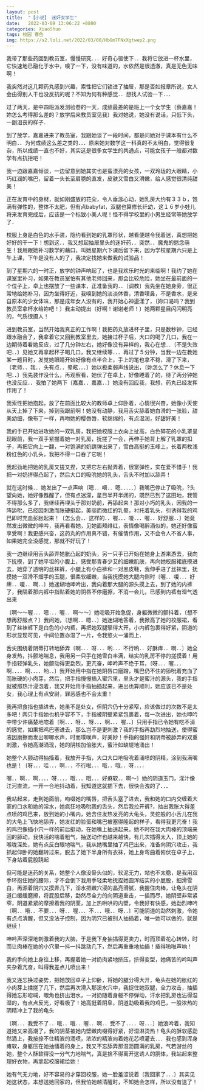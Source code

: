 ```yaml
---
layout: post
title:  "【小说】 迷奸女学生"
date:   2022-03-09 13:06:22 +0800
categories: XiaoShuo
tags: 校园 春色
img: https://s2.loli.net/2022/03/08/HbGm7FNxXgtwep2.png
---
```

我带了那些药回到教员室，慢慢研究．．．好奇心驱使下．．我将它放进一杯水里，它快速地已融化于水中，嗅了一下，没有味道的，水依然是很透澈，真是无色无味啊！

我突然对这几颗药丸感到兴趣，索性把它们锁进了抽屉，那是否如报章所说，女人会由得别人干也没反抗的呢？不知为何有种感觉．．想找人试验一下．．．

过了两天，是中四班派发测验卷的一天，成绩最差的是班上一个女学生〔蔡嘉嘉！妳怎么考得那么差的？放学后来教员室见我〕我对她说，她没有说话，只低下头，一副沮丧的样子．

到了放学，嘉嘉进来了教员室，我跟她谈了一段时间，都是问她对于课本有什么不明白．．为何成绩这么差之类的．．．原来她对数学这一科真的不太明白，觉得很复杂，所以成绩一直也不好，其实这是很多女学生的共通点，可能女孩子一般都对数学有点抗拒吧！

我一边跟嘉嘉倾谈，一边留意到她其实也是蛮漂亮的女孩，一双玲珑的大眼睛，小巧红润的嘴巴，留着一头长至肩膀的直发，皮肤又雪白又滑嫩，给人感觉很清纯甜美！

正在发育中的身材，就如刚盛放的花朵，令人垂涎心动，她乳房大约有３３ｂ，饱满有弹性的，整体不太肥，但有点babyfat，双腿也算修长纤幼，这１６岁小娃儿将来发育完成后，应该是一个标致小美人呢！怪不得学校里的小男生经常等她放学了．

校服上身是白色的水手装，隐约看到她的乳罩形状，越看便越令我着迷，真想把她好好的干一下！想到这．．我又想起抽屉里头的迷奸药．．突然．．魔鬼的慾念萌生！我用跟她补习数学的藉口，叫她星期六下课后留下来，因为学校星期六只是上午上课，下午是没有人的了，我决定找她来做我的试验品！

到了星期六的一时正，放学的钟声响起了，也是我欢乐时光的来临啊！我约了她在课室里补习，如果在教员室怕有其他老师回来，那会比较危险，她坐在最前面的一个位子上，卓上也摆放了一些课本，正准备我的．．〔调教〕我先坐在她身旁，很正常地给她补习，因为坐得好近，我嗅到她的淡淡体香，清香噗鼻，不是香水，是来自原本的少女体味，那是成年女人没有的，我开始心神盪漾了，〔妳口渴吗？我到教员室拿杯水给妳吧！〕我主动提出〔好啊！谢谢老师！〕她两颗星目闪闪明亮的，气质很摄人！

进到教员室，当然开始我真正的工作啊！我把药丸放进杯子里，只是数秒钟，已经跟水融合了，我拿着它又回到教室里去，她接过杯子后，大口的喝了几口，我在一边期待着看她反应，过了几分钟左右，她好像没有异样的，我心在想．．〔不是失效吧．．〕见她又再拿起杯子喝几口，我又继续等．．．再过了５分钟，当我一边在教她某一题目时，发觉她眼睛开始好像有点半合上，手上的笔也拿不稳，滑了下来，〔老师．．我．．头有点．．晕眩．．．〕她以极柔弱声线说出，〔妳怎么了？休息一下吧．．〕我先装作没什么，再观察看，她伏了在卓上，好像睡着了的，待了两分钟她也没反应．．我拍了她两下〔嘉嘉．．嘉嘉．．〕她没有回应我，我想，药丸已经发挥作用了！

我索性把她抱起，放了在前面比较大的教师卓上仰卧着，心情很兴奋，她像小天使从天上掉了下来，掉到我跟前啊！她没有动静，我用舌尖舔着她白滑的一张脸，甜美幼细，像布丁一样，再吻她的樱唇唇，软绵绵的，有点湿润，好甜好美！

我的手已开始进攻她的一双乳房，我把她校服上衣向上扯高，白色碎花的小乳罩呈现眼前，我一双手紧握着她一对乳房，抚搓了一会，再伸手她背上解了乳罩的扣子，再把它向上一翻，一对饱满的奶跳弹出来了，雪白高挺的玉峰上，长着两枚浅粉红色的小乳头，我把不得一口吞了它呢！

我起劲地把她的乳房又搓又捏，又把它左右抛弄着，很富弹性，实在爱不惜手！我把一对奶挤得凸起了，然后大口的吸吮她的乳头，舌头不时加以舔弄！

就在这时候．．她发出了一点声响〔嗯．．唔．．嗯．．．．．〕我嘴巴停止了吸吮，?头望向她，她好像甦醒了，但有点迷濛，星目半开半闭的，既然已到了这田地，我管不得那么多了，我继续再埋头于那对奶前，再舔起来！那对小巧的乳头，因我的一阵舔吮，已经因刺激而胀硬挺起，美丽而微红的乳晕，衬托着乳头，引诱得我的鸡巴即时充血彭胀起来！〔怎么会．．这样的．．喔．．．嗄．．．喔．．好舒服．．〕她竟然发出微微的呻吟，我再看看她，见她面颊绯红，表情像喝醉酒似的，她还好像蛮享受啊！我更感兴奋，这药丸的作用真不错，有催情作用，又不会令人不省人事，如果她完全没感觉，那就不好玩了！

我一边继续用舌头舔弄她胀凸起的奶头，另一只手已开始在她身上游来游去，我向下抚摸，到了她平坦的小腹上，感受那青春少艾的细嫩肌肤，再向她校服裙底摸进去，她穿了透明的丝袜裤，小腿上有小白裤和一对黑皮鞋，我伸手进了丝袜里，抚摸她一双滑不熘手的玉腿，很柔软细嫩，当我抚摸她大腿内侧时〔喔．．嗄．．．好痺．．嗄．．啊．．〕她迷煳地呻吟出，我向着那大腿的源头摸上去，到了她的内裤了，我隔着那内裤中指贴着她的阴唇不停磨擦，不消一会儿，已感到内裤有湿气透出来

〔啊～～喔．．．嗯．．．喔．．啊～～〕她唿吸开始急促，身躯微微的颤抖着，〔想不想再舒服点？〕我问她，〔想啊．．嗯．．〕她迷煳地答着，我掀高了她的校服裙，看到了丝袜裤下是白色的小内裤，再把她双腿掔得大开，小内裤包裹得好紧，阴道的形状显现可见，中间位置亦湿了一片，令我慾火一涌而上．

舌尖围绕着阴蒂打转地舔弄〔啊．．．呀．．．哟．．．不行哟．．好酥痒．．啊．．〕她全身发热，抖颤地喘息，我用另一只手在她雪白丰满，结实的乳房不停的搓摸着！用手指轻弹乳头，她颤动得更勐烈，更亢奋，呻吟声不绝于耳，〔呀．．．喔．．．啊．．．．啊．．．．哟．．〕我开始用中指在她阴唇口磨蹭，嘴巴仍不住的舔吮着充血了而胀硬的小肉芽，然后，把手指慢慢插入蜜穴里，里头才是蜜汁的源头，我的手指就被那热汁浸泡着，我又开始用手指抽插起来，进出也算顺利，她应该已不是处女，我心理上有点安尉，罪恶感也不会太重！

我再把食指也插进去，她虽不是处女，但阴穴仍十分紧窄，应该做过的次数不是太多吧！两只手指她也机乎容不下，手指被阴壁紧紧包裹着，每一次进出，她也呻吟中带少许痛楚地唿着〔啊．．．呀．．呀．．．啊．．．喔．．〕只用手指已令她有吃不消的感觉，如果把鸡巴塞进去，那么岂不是更刺激？我的手指再勐烈地抽送，使得蜜液因磨擦而发出唧唧水声，时而噗嘆声，好美妙！手指的强奸和阴蒂被舔弄的双重刺激，令她高潮涌现，她的阴核加倍胀大，蜜汁如缺堤地涌出！

她整个人颤动得抽搐着，我放开手指，大口大口地吸吮着涌喷的阴精，涂到我满嘴也是！〔呀．．．哇．．．啊．．．不行啦．．．哦．．哦．．呀．．．．

喔．．啊．．啊．．．．呀．．．．哦．．．哦．．．好痳软．．啊～〕她的阴道玉门，淫汁像江河直流，一开一合地抖动着，我知道这就插下去，很快会洩的了．．．

我站起来，走到她面前，吻啜她的嘴唇，把舌头塞了进去，我和她的口内交缠着大家的口水和她的淫水，她疯狂地吸吮我的舌头，然后我拉开裤?，抽出我胀大得差点喷的鸡巴来，放到她的小嘴内，她含住发热发亮的大龟头，灵蛇般的小舌儿在我的大龟上飞快地舔弄，她发红的脸蛋和嘴巴被塞得隆起的样子，看得我更亢奋！我的鸡巴像插小穴一样的前后挺动，在她嘴上抽送起来，她不时在我大肉棒的顶端来回的舔动，我快活的喘着粗气，抽送动作也越来越快，有几次插得太入，顶上她的喉咙深处，她有点反白眼地喘气，我从她嘴里抽了鸡巴出来，准备向阴穴攻击，我抓起仰卧的她翻转过来，脱去了她下半身所有衣袜，她上身弯曲着俯伏在卓子上，下身站着屁股跷起

但可能是迷药的关系，她整个人像没骨头似的，软泥无力，站也不太稳，是我用双手环抱住她的腰际，才不会倒下我用手轻柔地抚捏她圆浑结实的小屁股，细滑雪白，再源着阴穴又摸弄几下，淫水把嫩穴浸的晶亮滑腻，我握住肉棒，让龟头在阴道口缓缓磨擦，将屁股后移，勐然尽全力的向阴道重击，一插而尽，她阴壁非常紧窄，阴道紧紧的摩擦着我的阴茎，加上热哄哄的内壁，令我好有快感，她勐烈呻吟〔啊．．哦．．不要．．．呀．．喔．．．不．．．哦．．呀．．〕可能阴道的勐然刺激，令她有点点清醒，但又没法子控制，因为阴穴已被别人抽插着，唯一她可以做的，就是继续！

呻吟声深深地刺激着我的大脑，于是我下身抽插得更卖力，时而顶着花心转转，时而让肉棒在她的小穴里一抖一抖跳动几下，然后再重重地抽插！插得啪啪声响！

我的手向她上身往上移，再握着她一对奶肉紧地挤压，挤得变型，她痛苦的吟叫声夹杂着亢奋，叫得我差点儿喷出来！

我又连忘换过姿势，把她放回卓子上仰卧，将她的腿分得大开，龟头在她的胀红的小肉芽上揉搓了几下，然后再次滑入那溪水穴中，我捉住她双腿，全力攻击，抽插得她忘形唿喊，眼角也挤出泪水，一对奶随着身躯不停弹动，汗水把乳房也沾得湿湿的，有点点反光，好看极了！她高挺着阴阜，阴道勐吸着我的鸡巴，一股浓热的阴精冲上了我的龟头

〔啊．．．我受不了．．哦．．哦．．喔．．啊．．受不了．．．．呀．．．〕她浪吟着，我知道她又来高潮了，我的阴茎被她内壁嫩肉啜得好紧，好湿淋烫热！龟头的酥软感勐然涌上，我按捺不住精液的涌喷，浓浓的精液向着她花芯喷灌去．．．我也感到浑身瘫软，身躯压在她抽慉着的身上，我又不忘舔弄那湿沥圆满的乳房，气若游丝的她，整个人酥软得没一分气力地喘气，真是捨不得离开这诱人的胴体，我站起来整理好衣物，再拿起校服裙给她！

她有气无力地，好不容易的才穿回校服，她一脸羞涩说着〔我回家了．．．〕其实见她这状态，本想送她回家的，但我怕她越清醒时，不知她会怎样，所以没有送了！